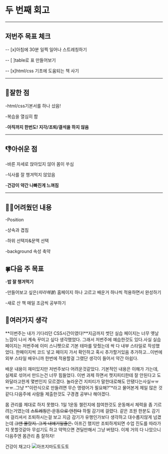 # 두 번째 회고

---

## 저번주 목표 체크

-- [x]아침에 30분 일찍 일어나 스트레칭하기

-- [ ]table로 표 만들어보기

-- [x]html/css 기초에 도움되는 책 사기

---

## 👏잘한 점

-html/css기본서를 하나 샀음!

-복습을 열심히 함

-**아직까지 한번도! 지각/조퇴/결석을 하지 않음**

---

## 👎아쉬운 점

-바른 자세로 앉아있지 않아 몸이 쑤심

-식사를 잘 챙겨먹지 않았음

-**건강이 약간 나빠진게 느껴짐**

---

## 😵‍💫어려웠던 내용

-Position

-상속과 겹침

-하위 선택자&문맥 선택

-background 속성 축약

## 🍀다음 주 목표

-**밥 잘 챙겨먹기**

-만들어보고 싶은(_따라해볼_) 홈페이지 하나 고르고 배운거 하나씩 적용하면서 완성하기

-새로 산 책 매일 조금씩 공부하기

## 📖여러가지 생각

**이번주는 내가 기다리던 CSS시간이였다!**지금까지 썻던 실습 페이지는 너무 옛날 느낌이 나서 계속 꾸미고 싶다 생각했었다. 그래서 저번주에 예습한것도 있다.사실 실습 페이지는 저번주에 이미 스니펫으로 기본 테마를 맞췄는데 싹 다 내부 스타일로 작성했었다. 한페이지씩 코드 넣고 페이지 가서 확인하고 혹시 추가할거있음 추가하고...이번에 외부 스타일 배우니까 한번에 적용할걸 그랬단 생각이 들어서 약간 아쉽다.

배운 내용이 재미있지만 저번주보다 어려운것같았다. 기본적인 내용은 이해가 가는데, 실제로 섞어서 만드는건 너무 힘들었다. 이번 과제 하면서 챗지피티한테 잘 안된다고 도와달라고한게 몇번인지 모르겠다. 놀라운건 지피티가 말한대로해도 안됐다는사실ㅠㅠㅠㅠ..그냥 *"이런식으로 만들려면 무슨 명령어가 필요해?"*라고 물어본게 제일 많은 것 같다.다음주에 사람들 제출한것도 구경겸 공부나 해야겠다.

몸 관리를 제대로 하지 못했다. 1일 1운동 챌린지에 참여한것도 운동해서 체력을 좀 기르려는거였는데 ~~스트레칭은 운동으로 안친다~~ 하필 감기에 걸렸다. 같은 조원 한분도 감기에 걸리셔서 조퇴하시는걸 보고 지금 감기가 유행인가보다 생각하고 대수롭지않게 넘겼는데 ~~그땐 몰랐지. 그게 내얘기일줄은.~~ 아프긴 했지만 조퇴하게되면 수업 진도를 따라가지 못할것같아 무섭기도 하고 약먹으면 견딜만해서 그냥 버텼다. 이제 거의 다 나았으니 다음주엔 몸관리 좀 잘하자!

건강이 채고다
![아프지마도토도토](<https://mblogthumb-phinf.pstatic.net/MjAyMjExMTZfMjg4/MDAxNjY4NjAxNTQ0MTgw.geFr_HwAEtFOsWhbPzrbEK6-GOIZV8rDCqP9d0QiX4wg.2rq25Cx002AUgy4QAF30vW3xpZhAlkpI-mEHbO-l_7og.JPEG.gngnt2002/%EF%BB%BF%EC%9A%B0%EB%8A%94_%EA%B3%A0%EC%96%91%EC%9D%B4_%EC%A7%A4_%EB%AA%A8%EC%9D%8C_(12).jpg?type=w800>)
